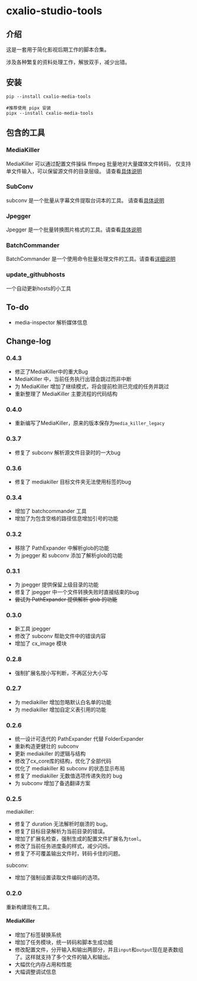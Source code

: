 # cxalio-studio-tools

## 介绍

这是一套用于简化影视后期工作的脚本合集。

涉及各种繁复的资料处理工作，解放双手，减少出错。

## 安装

```shell
pip --install cxalio-media-tools

#推荐使用 pipx 安装
pipx --install cxalio-media-tools
```

## 包含的工具

### MediaKiller

MediaKiller 可以通过配置文件操纵 ffmpeg 批量地对大量媒体文件转码，
仅支持单文件输入，可以保留源文件的目录层级。
请查看[具体说明](src/media_killer/help.md)

### SubConv

subconv 是一个批量从字幕文件提取台词本的工具。
请查看[具体说明](src/sub_conv/help.md)

### Jpegger

Jpegger 是一个批量转换图片格式的工具。请查看[具体说明](src/jpegger/help.md)

### BatchCommander

BatchCommander 是一个使用命令批量处理文件的工具。请查看[详细说明](src/batch_commander/help.md)

### update_githubhosts

一个自动更新hosts的小工具

## To-do

- media-inspector 解析媒体信息

## Change-log

### 0.4.3
- 修正了MediaKiller中的重大Bug
- MediaKiller 中，当前任务执行出错会跳过而非中断
- 为 MediaKiller 增加了继续模式，将会提前检测已完成的任务并跳过
- 重新整理了 MediaKiller 主要流程的代码结构

### 0.4.0
- 重新编写了MediaKiller，原来的版本保存为`media_killer_legacy`

### 0.3.7
- 修复了 subconv 解析源文件目录时的一大bug

### 0.3.6
- 修复了 mediakiller 目标文件夹无法使用标签的bug

### 0.3.4

- 增加了 batchcommander 工具
- 增加了为包含空格的路径信息增加引号的功能

### 0.3.2

- 移除了 PathExpander 中解析glob的功能
- 为 jpegger 和 subconv 添加了解析glob的功能

### 0.3.1

- 为 jpegger 提供保留上级目录的功能
- 修复了 jpegger 中一个文件转换失败时直接结束的bug
- ~~尝试为 PathExpander 提供解析 glob 的功能~~

### 0.3.0

- 新工具 jpegger
- 修改了 subconv 帮助文件中的错误内容
- 增加了 cx_image 模块

### 0.2.8

- 强制扩展名按小写判断，不再区分大小写

### 0.2.7

- 为 mediakiller 增加忽略默认白名单的功能
- 为 mediakiller 增加自定义表引用的功能

### 0.2.6

- 统一设计可迭代的 PathExpander 代替 FolderExpander
- 重新构造更健壮的 subconv
- 更新 mediakiller 的逻辑与结构
- 修改了cx_core库的结构，优化了全部代码
- 优化了 mediakiller 和 subconv 的状态显示布局
- 修复了 mediakiller 无数值选项传递失败的 bug
- 为 subconv 增加了备选翻译方案

### 0.2.5

mediakiller:

- 修复了 duration 无法解析时崩溃的 bug。
- 修复了目标目录解析为当前目录的错误。
- 增加了扩展名检查，强制生成的配置文件扩展名为`toml`。
- 修改了当前任务进度条的样式，减少闪烁。
- 修复了不可覆盖输出文件时，转码卡住的问题。

subconv:

- 增加了强制设置读取文件编码的选项。

### 0.2.0

重新构建现有工具。

#### MediaKiller

- 增加了标签替换系统
- 增加了任务模块，统一转码和脚本生成功能
- 修改配置文件，分开输入和输出两部分，并且`input`和`output`现在是表数组了。这样就支持了多个文件的输入和输出。
- 大幅优化内存占用和性能
- 大幅调整调试信息

